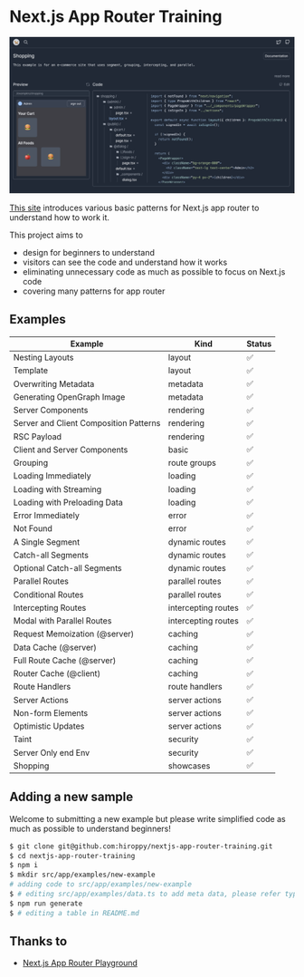 # Next.js App Router Training

![site](./assets/hero.png)

[This site](https://nextjs-app-router-training.vercel.app/) introduces various basic patterns for Next.js app router to understand how to work it.

This project aims to

- design for beginners to understand
- visitors can see the code and understand how it works
- eliminating unnecessary code as much as possible to focus on Next.js code
- covering many patterns for app router

## Examples

| Example                                | Kind                | Status |
| -------------------------------------- | ------------------- | ------ |
| Nesting Layouts                        | layout              | ✅     |
| Template                               | layout              | ✅     |
| Overwriting Metadata                   | metadata            | ✅     |
| Generating OpenGraph Image             | metadata            | ✅     |
| Server Components                      | rendering           | ✅     |
| Server and Client Composition Patterns | rendering           | ✅     |
| RSC Payload                            | rendering           | ✅     |
| Client and Server Components           | basic               | ✅     |
| Grouping                               | route groups        | ✅     |
| Loading Immediately                    | loading             | ✅     |
| Loading with Streaming                 | loading             | ✅     |
| Loading with Preloading Data           | loading             | ✅     |
| Error Immediately                      | error               | ✅     |
| Not Found                              | error               | ✅     |
| A Single Segment                       | dynamic routes      | ✅     |
| Catch-all Segments                     | dynamic routes      | ✅     |
| Optional Catch-all Segments            | dynamic routes      | ✅     |
| Parallel Routes                        | parallel routes     | ✅     |
| Conditional Routes                     | parallel routes     | ✅     |
| Intercepting Routes                    | intercepting routes | ✅     |
| Modal with Parallel Routes             | intercepting routes | ✅     |
| Request Memoization (@server)          | caching             | ✅     |
| Data Cache (@server)                   | caching             | ✅     |
| Full Route Cache (@server)             | caching             | ✅     |
| Router Cache (@client)                 | caching             | ✅     |
| Route Handlers                         | route handlers      | ✅     |
| Server Actions                         | server actions      | ✅     |
| Non-form Elements                      | server actions      | ✅     |
| Optimistic Updates                     | server actions      | ✅     |
| Taint                                  | security            | ✅     |
| Server Only end Env                    | security            | ✅     |
| Shopping                               | showcases           | ✅     |

## Adding a new sample

Welcome to submitting a new example but please write simplified code as much as possible to understand beginners!

```sh
$ git clone git@github.com:hiroppy/nextjs-app-router-training.git
$ cd nextjs-app-router-training
$ npm i
$ mkdir src/app/examples/new-example
# adding code to src/app/examples/new-example
$ # editing src/app/examples/data.ts to add meta data, please refer type definitions
$ npm run generate
$ # editing a table in README.md
```

## Thanks to

- [Next.js App Router Playground](https://vercel.com/templates/next.js/app-directory)
